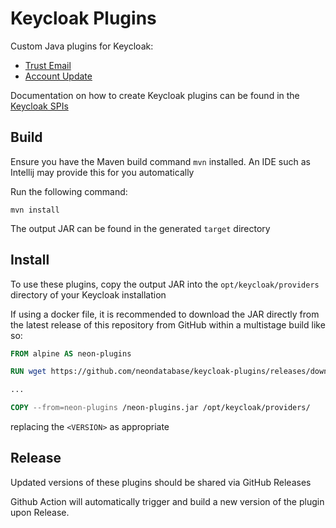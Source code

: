 # Keycloak Plugins

Custom Java plugins for Keycloak:
- [Trust Email](src/main/java/trust_email/README.md)
- [Account Update](src/main/java/account_update/README.md)

Documentation on how to create Keycloak plugins can be found in the 
[Keycloak SPIs][1]

## Build

Ensure you have the Maven build command `mvn` installed. An IDE such as Intellij
may provide this for you automatically

Run the following command:
```shell
mvn install
```

The output JAR can be found in the generated `target` directory

## Install

To use these plugins, copy the output JAR into the `opt/keycloak/providers` directory
of your Keycloak installation

If using a docker file, it is recommended to download the JAR directly from the
latest release of this repository from GitHub within a multistage build like so:
```dockerfile
FROM alpine AS neon-plugins

RUN wget https://github.com/neondatabase/keycloak-plugins/releases/download/<VERSION>/neon-plugins.jar

...

COPY --from=neon-plugins /neon-plugins.jar /opt/keycloak/providers/
```
replacing the `<VERSION>` as appropriate 

## Release

Updated versions of these plugins should be shared via GitHub Releases

Github Action will automatically trigger and build a new version of the plugin upon Release.

[1]: https://www.keycloak.org/docs/latest/server_development/index.html#_providers

